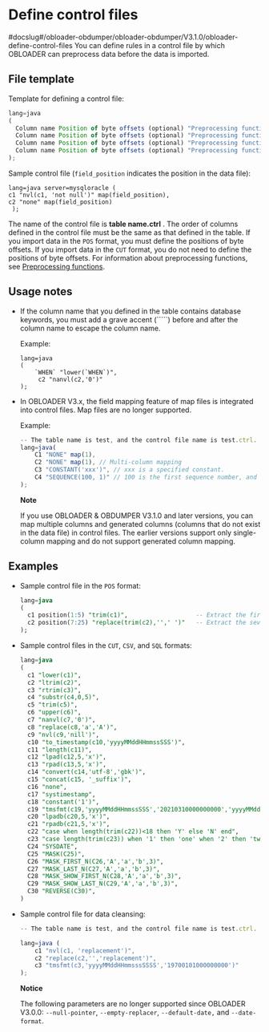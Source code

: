 Define control files 
=========================================
#docslug#/obloader-obdumper/obloader-obdumper/V3.1.0/obloader-define-control-files
You can define rules in a control file by which OBLOADER can preprocess data before the data is imported. 

File template 
----------------------------------

Template for defining a control file:

```javascript
lang=java 
(
  Column name Position of byte offsets (optional) "Preprocessing function" (optional) Mapping definition (optional),
  Column name Position of byte offsets (optional) "Preprocessing function" (optional) Mapping definition (optional),
  Column name Position of byte offsets (optional) "Preprocessing function" (optional) Mapping definition (optional),
  Column name Position of byte offsets (optional) "Preprocessing function" (optional) Mapping definition (optional)
);
```



Sample control file (`field_position` indicates the position in the data file):

```unknow
lang=java server=mysqloracle (     
c1 "nvl(c1, 'not null')" map(field_position),     
c2 "none" map(field_position)
 );
```



The name of the control file is **table name.ctrl** . The order of columns defined in the control file must be the same as that defined in the table. If you import data in the `POS` format, you must define the positions of byte offsets. If you import data in the `CUT` format, you do not need to define the positions of byte offsets. For information about preprocessing functions, see [Preprocessing functions](../../../4.OBDUMPER/2.obdumper-user-guide/4.obdumper-data-processing/2.obdumper-preprocessing-functions.md).

Usage notes 
--------------------------------

* If the column name that you defined in the table contains database keywords, you must add a grave accent (`````) before and after the column name to escape the column name. 

  Example:

  ```unknow
  lang=java
  (
      `WHEN` "lower(`WHEN`)",
       c2 "nanvl(c2,'0')"
  );
  ```

  

* In OBLOADER V3.x, the field mapping feature of map files is integrated into control files. Map files are no longer supported. 

  Example:

  ```javascript
  -- The table name is test, and the control file name is test.ctrl. Configurations:
  lang=java(
      C1 "NONE" map(1),
      C2 "NONE" map(1), // Multi-column mapping
      C3 "CONSTANT('xxx')", // xxx is a specified constant.
      C4 "SEQUENCE(100, 1)" // 100 is the first sequence number, and 1 is the increment.
  );
  ```

  
  **Note**

  

  If you use OBLOADER \& OBDUMPER V3.1.0 and later versions, you can map multiple columns and generated columns (columns that do not exist in the data file) in control files. The earlier versions support only single-column mapping and do not support generated column mapping.
  




Examples 
-----------------------------

* Sample control file in the `POS` format:

  ```sql
  lang=java
  (
    c1 position(1:5) "trim(c1)",                   -- Extract the first to fifth bytes of characters from the values in Column c1 and truncate the leading and trailing spaces of the result.
    c2 position(7:25) "replace(trim(c2),'',' ')"   -- Extract the seventh to twenty-fifth bytes of characters from the values in Column c2, truncate the leading and trailing spaces of the result, and replace the empty characters with spaces.
  );
  ```

  

* Sample control files in the `CUT`, `CSV`, and `SQL` formats:

  ```sql
  lang=java
  (
    c1 "lower(c1)",                                                                           -- Convert the letters of the values in Column c1 to lowercase.
    c2 "ltrim(c2)",                                                                           -- Truncate the leading spaces of the values in Column c2.
    c3 "rtrim(c3)",                                                                           -- Truncate the trailing spaces of the values in Column c3.
    c4 "substr(c4,0,5)",                                                                      -- Extract a substring of five characters from the values in Column c4. The extraction starts from the first byte of each value.
    c5 "trim(c5)",                                                                            -- Truncate the leading and trailing spaces of the values in Column c5.
    c6 "upper(c6)",                                                                           -- Convert the letters of the values in Column c6 to uppercase.
    c7 "nanvl(c7,'0')",                                                                       -- Verify the values in Column c7 and return 0 for non-numeric values.
    c8 "replace(c8,'a','A')",                                                                 -- Replace Letter 'a' of values in Column c8 with Letter 'A'.
    c9 "nvl(c9,'nill')",                                                                      -- Verify whether the values in Column c9 are null and return nill for null values.
    c10 "to_timestamp(c10,'yyyyMMddHHmmssSSS')",                                              -- Convert the values in Column c10 to the yyyy-MM-dd HH:mm:ss.SSS format, and return null if formatting fails.
    c11 "length(c11)",                                                                        -- Calculate the length of the values in Column c11.
    c12 "lpad(c12,5,'x')",                                                                    -- Append a string of five 'x' to the left of the values in Column c12.
    c13 "rpad(c13,5,'x')",                                                                    -- Append a string of five 'x' to the right of the values in Column c13.
    c14 "convert(c14,'utf-8','gbk')",                                                         -- Convert the character set of the values in Column c14 from GBK to UTF-8.
    c15 "concat(c15, '_suffix')",                                                             -- Concatenate the values in Column c15 with a specific constant.
    c16 "none",                                                                               -- Do not process the values in Column c16.
    c17 "systimestamp",                                                                       -- Do not process the values in Column c17.
    c18 "constant('1')",                                                                      -- Do not process the values in Column c18. Return a constant 1.
    c19 "tmsfmt(c19,'yyyyMMddHHmmssSSS','20210310000000000','yyyyMMddHHmmssSSS')",            -- Verify the dates of the values in Column c19. If the verification fails, return the default value.
    c20 "lpadb(c20,5,'x')",                                                                   -- Append five single-byte 'x' to the left of the values in Column c20.
    c21 "rpadb(c21,5,'x')",                                                                   -- Append five single-byte 'x' to the right of the values in Column c21.
    c22 "case when length(trim(c22))<18 then 'Y' else 'N' end",                               -- Check whether the values in Column c22 meet the specified condition. If yes, return 'Y'.
    c23 "case length(trim(c23)) when '1' then 'one' when '2' then 'two' else 'unknown' end",  -- Check whether the values in Column c23 are equal to the specified value. If yes, return the corresponding value.
    C24 "SYSDATE",                                                                            -- The values in Column c24 are the current date.
    C25 "MASK(C25)",                                                                          -- Anonymize the values in Column c25 by replacing the letters and numbers in the values with default anonymous characters (X for uppercase letters, x for lowercase letters, and n for numbers). You can specify only column names in MASK().
    C26 "MASK_FIRST_N(C26,'A','a','b',3)",                                                    -- Anonymize the specified letters and numbers (counted forward from the position specified by N) for the values in Column 26. N is 0 by default, indicating counting from the first character in each value.
    C27 "MASK_LAST_N(C27,'A','a','b',3)",                                                     -- Anonymize the specified letters and numbers (counted backward from the position specified by N) for the values in Column 27. N is 0 by default, indicating counting from the last character in each value.
    C28 "MASK_SHOW_FIRST_N(C28,'A','a','b',3)",                                               -- Anonymize the values in Column 28 except the specified letters and numbers (counted forward from the position specified by N) in the values. N is 0 by default, indicating counting from the first character in each value.
    C29 "MASK_SHOW_LAST_N(C29,'A','a','b',3)",                                                -- Anonymize the values in Column 29 except the specified letters and numbers (counted backward from the position specified by N) in the values. N is 0 by default, indicating counting from the last character in each value.
    C30 "REVERSE(C30)",                                                                       -- Reverse characters for the values in Column c30.
  )
  ```

  

* Sample control file for data cleansing:

  ```javascript
  -- The table name is test, and the control file name is test.ctrl. Configurations:
  
  lang=java (
      c1 "nvl(c1, 'replacement')",             
      c2 "replace(c2,'','replacement')",                  
      c3 "tmsfmt(c3,'yyyyMMddHHmmsssSSSS','19700101000000000')"
  );
  ```

  
  **Notice**

  

  The following parameters are no longer supported since OBLOADER V3.0.0: `--null-pointer`, `--empty-replacer`, `--default-date,` and `--date-format`.
  





